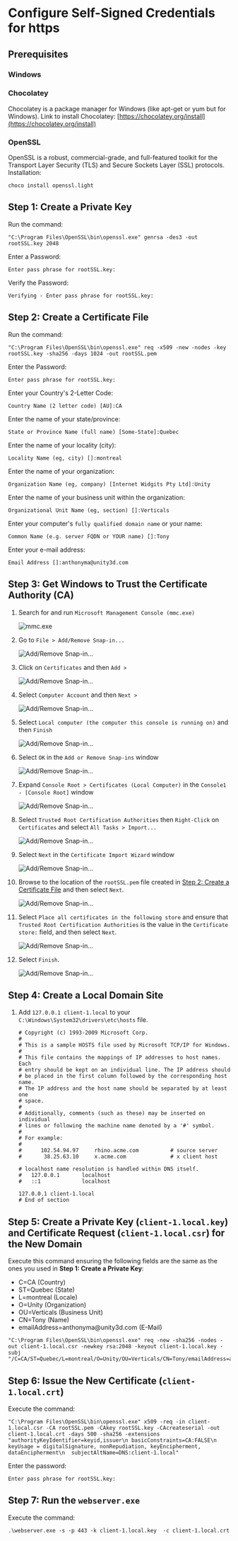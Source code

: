 # Configure Self-Signed Credentials for https

## Prerequisites

### Windows

### Chocolatey

Chocolatey is a package manager for Windows (like apt-get or yum but for Windows).
Link to install Chocolatey: [https://chocolatey.org/install](https://chocolatey.org/install)

### OpenSSL

OpenSSL is a robust, commercial-grade, and full-featured toolkit for the Transport Layer Security (TLS) and Secure Sockets Layer (SSL) protocols.
Installation:

```terminal
choco install openssl.light
```

## Step 1: Create a Private Key

Run the command:

```terminal
"C:\Program Files\OpenSSL\bin\openssl.exe" genrsa -des3 -out rootSSL.key 2048
```

Enter a Password:

```terminal
Enter pass phrase for rootSSL.key:
```

Verify the Password:

```terminal
Verifying - Enter pass phrase for rootSSL.key:
```

## Step 2: Create a Certificate File

Run the command:

```terminal
"C:\Program Files\OpenSSL\bin\openssl.exe" req -x509 -new -nodes -key rootSSL.key -sha256 -days 1024 -out rootSSL.pem
```

Enter the Password:

```terminal
Enter pass phrase for rootSSL.key:
```

Enter your Country's 2-Letter Code:

```terminal
Country Name (2 letter code) [AU]:CA
```

Enter the name of your state/province:

```terminal
State or Province Name (full name) [Some-State]:Quebec
```

Enter the name of your locality (city):

```terminal
Locality Name (eg, city) []:montreal
```

Enter the name of your organization:

```terminal
Organization Name (eg, company) [Internet Widgits Pty Ltd]:Unity
```

Enter the name of your business unit within the organization:

```terminal
Organizational Unit Name (eg, section) []:Verticals
```

Enter your computer's `fully qualified domain name` or your name:

```terminal
Common Name (e.g. server FQDN or YOUR name) []:Tony
```

Enter your e-mail address:

```terminal
Email Address []:anthonyma@unity3d.com
```

## Step 3: Get Windows to Trust the Certificate Authority (CA)

1. Search for and run `Microsoft Management Console (mmc.exe)`

    ![mmc.exe](../images/https_step3_01.png)

2. Go to `File > Add/Remove Snap-in...`

    ![Add/Remove Snap-in...](../images/https_step3_02.png)

3. Click on `Certificates` and then `Add >`

    ![Add/Remove Snap-in...](../images/https_step3_03.png)

4. Select `Computer Account` and then `Next >`

    ![Add/Remove Snap-in...](../images/https_step3_04.png)

5. Select `Local computer (the computer this console is running on)` and then `Finish`

    ![Add/Remove Snap-in...](../images/https_step3_05.png)

6. Select `OK` in the `Add or Remove Snap-ins` window

    ![Add/Remove Snap-in...](../images/https_step3_06.png)

7. Expand `Console Root > Certificates (Local Computer)` in the `Console1 - [Console Root]` window

    ![Add/Remove Snap-in...](../images/https_step3_07.png)

8. Select `Trusted Root Certification Authorities` then `Right-Click` on `Certificates` and select `All Tasks > Import...`

    ![Add/Remove Snap-in...](../images/https_step3_08.png)

9. Select `Next` in the `Certificate Import Wizard` window

    ![Add/Remove Snap-in...](../images/https_step3_09.png)

10. Browse to the location of the `rootSSL.pem` file created in [Step 2: Create a Certificate File](#Step-2:-Create-a-Certificate-File) and then select `Next`.

    ![Add/Remove Snap-in...](../images/https_step3_10.png)

11. Select `Place all certificates in the following store` and ensure that `Trusted Root Certification Authorities` is the value in the `Certificate store:` field, and then select `Next`.

    ![Add/Remove Snap-in...](../images/https_step3_11.png)

12. Select `Finish`.

    ![Add/Remove Snap-in...](../images/https_step3_12.png)

## Step 4: Create a Local Domain Site

1. Add `127.0.0.1 client-1.local` to your `C:\Windows\System32\drivers\etc\hosts` file.

    ```hosts
    # Copyright (c) 1993-2009 Microsoft Corp.
    #
    # This is a sample HOSTS file used by Microsoft TCP/IP for Windows.
    #
    # This file contains the mappings of IP addresses to host names. Each
    # entry should be kept on an individual line. The IP address should
    # be placed in the first column followed by the corresponding host name.
    # The IP address and the host name should be separated by at least one
    # space.
    #
    # Additionally, comments (such as these) may be inserted on individual
    # lines or following the machine name denoted by a '#' symbol.
    #
    # For example:
    #
    #      102.54.94.97     rhino.acme.com          # source server
    #       38.25.63.10     x.acme.com              # x client host

    # localhost name resolution is handled within DNS itself.
    #   127.0.0.1       localhost
    #   ::1             localhost

    127.0.0.1 client-1.local
    # End of section

    ```

## Step 5: Create a Private Key (`client-1.local.key`) and Certificate Request (`client-1.local.csr`) for the New Domain

Execute this command ensuring the following fields are the same as the ones you used in **Step 1: Create a Private Key**:
  * C=CA (Country)
  * ST=Quebec (State)
  * L=montreal (Locale)
  * O=Unity (Organization)
  * OU=Verticals (Business Unit)
  * CN=Tony (Name)
  * email<span>Address=anthonyma@unity3d.</span>com (E-Mail)

```terminal
"C:\Program Files\OpenSSL\bin\openssl.exe" req -new -sha256 -nodes -out client-1.local.csr -newkey rsa:2048 -keyout client-1.local.key -subj "/C=CA/ST=Quebec/L=montreal/O=Unity/OU=Verticals/CN=Tony/emailAddress=anthonyma@unity3d.com"
```

## Step 6: Issue the New Certificate (`client-1.local.crt`)

Execute the command:

```terminal
"C:\Program Files\OpenSSL\bin\openssl.exe" x509 -req -in client-1.local.csr -CA rootSSL.pem -CAkey rootSSL.key -CAcreateserial -out client-1.local.crt -days 500 -sha256 -extensions "authorityKeyIdentifier=keyid,issuer\n basicConstraints=CA:FALSE\n keyUsage = digitalSignature, nonRepudiation, keyEncipherment, dataEncipherment\n  subjectAltName=DNS:client-1.local"
```

Enter the password:

```terminal
Enter pass phrase for rootSSL.key:
```

## Step 7: Run the `webserver.exe`

Execute the command:

```terminal
.\webserver.exe -s -p 443 -k client-1.local.key  -c client-1.local.crt
```